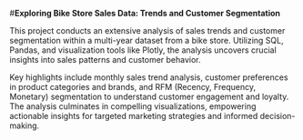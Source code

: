 #**Exploring Bike Store Sales Data: Trends and Customer Segmentation**

This project conducts an extensive analysis of sales trends and customer segmentation within a multi-year dataset from a bike store. Utilizing SQL, Pandas, and visualization tools like Plotly, the analysis uncovers crucial insights into sales patterns and customer behavior.

Key highlights include monthly sales trend analysis, customer preferences in product categories and brands, and RFM (Recency, Frequency, Monetary) segmentation to understand customer engagement and loyalty. The analysis culminates in compelling visualizations, empowering actionable insights for targeted marketing strategies and informed decision-making.
